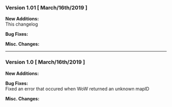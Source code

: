 ### Version 1.01 [ March/16th/2019 ]

**New Additions:**  
This changelog

**Bug Fixes:**  


**Misc. Changes:**  

___
### Version 1.0 [ March/16th/2019 ]

**New Additions:**  

**Bug Fixes:**  
Fixed an error that occured when WoW returned an unknown mapID

**Misc. Changes:**  